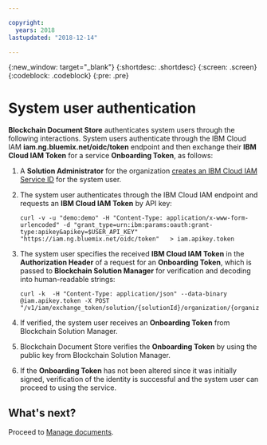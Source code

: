```yaml
---

copyright:
  years: 2018
lastupdated: "2018-12-14"

---
```


{:new_window: target="_blank"}
{:shortdesc: .shortdesc}
{:screen: .screen}
{:codeblock: .codeblock}
{:pre: .pre}


# System user authentication

**Blockchain Document Store** authenticates system users through the following interactions. System users authenticate through the IBM Cloud IAM **iam.ng.bluemix.net/oidc/token** endpoint and then exchange their **IBM Cloud IAM Token** for a service **Onboarding Token**, as follows:

1. A **Solution Administrator** for the organization <a href="register-app.html#createsvcid">creates an IBM Cloud IAM Service ID</a> for the system user.

2. The system user authenticates through the IBM Cloud IAM endpoint and requests an **IBM Cloud IAM Token** by API key:
    ```
    curl -v -u "demo:demo" -H "Content-Type: application/x-www-form-urlencoded" -d "grant_type=urn:ibm:params:oauth:grant-type:apikey&apikey=$USER_API_KEY" "https://iam.ng.bluemix.net/oidc/token"   > iam.apikey.token
    ```
3. The system user specifies the received **IBM Cloud IAM Token** in the **Authorization Header** of a request for an **Onboarding Token**, which is passed to **Blockchain Solution Manager** for verification and decoding into human-readable strings:

    ```
    curl -k  -H "Content-Type: application/json" --data-binary @iam.apikey.token -X POST "/v1/iam/exchange_token/solution/{solutionId}/organization/{organizationId}"
    ```
4. If verified, the system user receives an **Onboarding Token** from Blockchain Solution Manager.

5. Blockchain Document Store verifies the **Onboarding Token** by using the public key
from Blockchain Solution Manager.

6. If the **Onboarding Token** has not been altered since it was initially signed,
verification of the identity is successful and the system user can proceed to using the
service.

## What's next?
Proceed to [Manage documents](manage-documents.html).
